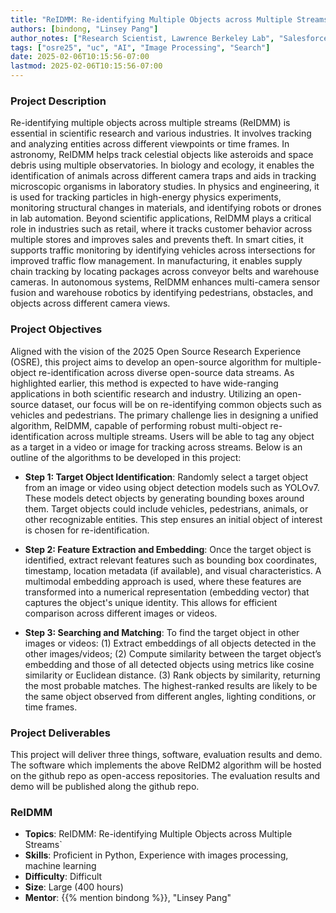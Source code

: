 ```yaml
---
title: "ReIDMM: Re-identifying Multiple Objects across Multiple Streams"
authors: [bindong, "Linsey Pang"]
author_notes: ["Research Scientist, Lawrence Berkeley Lab", "Salesforce"]
tags: ["osre25", "uc", "AI", "Image Processing", "Search"]
date: 2025-02-06T10:15:56-07:00
lastmod: 2025-02-06T10:15:56-07:00
---
```


###  Project Description
Re-identifying multiple objects across multiple streams (ReIDMM) is essential in scientific research and various industries. It involves tracking and analyzing entities across different viewpoints or time frames. In astronomy, ReIDMM helps track celestial objects like asteroids and space debris using multiple observatories. In biology and ecology, it enables the identification of animals across different camera traps and aids in tracking microscopic organisms in laboratory studies. In physics and engineering, it is used for tracking particles in high-energy physics experiments, monitoring structural changes in materials, and identifying robots or drones in lab automation. Beyond scientific applications, ReIDMM plays a critical role in industries such as retail, where it tracks customer behavior across multiple stores and improves sales and prevents theft. In smart cities, it supports traffic monitoring by identifying vehicles across intersections for improved traffic flow management. In manufacturing, it enables supply chain tracking by locating packages across conveyor belts and warehouse cameras. In autonomous systems, ReIDMM enhances multi-camera sensor fusion and warehouse robotics by identifying pedestrians, obstacles, and objects across different camera views.


### Project Objectives
Aligned with the vision of the 2025 Open Source Research Experience (OSRE), this project aims to develop an open-source algorithm for multiple-object re-identification across diverse open-source data streams. As highlighted earlier, this method is expected to have wide-ranging applications in both scientific research and industry. Utilizing an open-source dataset, our focus will be on re-identifying common objects such as vehicles and pedestrians. The primary challenge lies in designing a unified algorithm, ReIDMM, capable of performing robust multi-object re-identification across multiple streams. Users will be able to tag any object as a target in a video or image for tracking across streams. Below is an outline of the algorithms to be developed in this project: 

- **Step 1: Target Object Identification**: Randomly select a target object from an image or video using object detection models such as YOLOv7. These models detect objects by generating bounding boxes around them. Target objects could include vehicles, pedestrians, animals, or other recognizable entities. This step ensures an initial object of interest is chosen for re-identification.

- **Step 2: Feature Extraction and Embedding**: Once the target object is identified, extract relevant features such as bounding box coordinates, timestamp, location metadata (if available), and visual characteristics. A multimodal embedding approach is used, where these features are transformed into a numerical representation (embedding vector) that captures the object's unique identity. This allows for efficient comparison across different images or videos.

- **Step 3: Searching and Matching**: To find the target object in other images or videos: (1) Extract embeddings of all objects detected in the other images/videos; (2) Compute similarity between the target object’s embedding and those of all detected objects using metrics like cosine similarity or Euclidean distance. (3) Rank objects by similarity, returning the most probable matches. The highest-ranked results are likely to be the same object observed from different angles, lighting conditions, or time frames.


### Project Deliverables
This project will deliver three things, software, evaluation results and demo. The software which implements the above ReIDM2 algorithm will be hosted on the github repo as open-access repositories. The evaluation results and demo will be published along the github repo.


### ReIDMM

- **Topics**: ReIDMM: Re-identifying Multiple Objects across Multiple Streams`
- **Skills**: Proficient in Python, Experience with images processing, machine learning
- **Difficulty**: Difficult
- **Size**: Large (400 hours)
- **Mentor**: {{% mention bindong %}}, "Linsey Pang"




